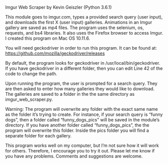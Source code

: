 Imgur Web Scraper by Kevin Geiszler (Python 3.6.1)

This module goes to imgur.com, types a provided search query (user input), and downloads the first X (user input) galleries. Animations in an Imgur gallery are saved as mp4 files. The program uses the selenium, os, requests, and bs4 libraries. It also uses the Firefox browser to access Imgur. I created this program on Mac OS 10.11.6.

You will need geckodriver in order to run this program. It can be found at: https://github.com/mozilla/geckodriver/releases

By default, the program looks for geckodriver in /usr/local/bin/geckodriver. If you have geckodriver in a different folder, then you can edit Line 42 of the code to change the path.

Upon running the program, the user is prompted for a search query. They are then asked to enter how many galleries they would like to download. The galleries are saved to a folder in the the same directory as imgur_web_scraper.py.

Warning: The program will overwrite any folder with the exact same name as the folder it’s trying to create. For instance, if your search query is “funny dogs”, then a folder called “funny_dogs_pics” will be saved in the module’s directory. If you have another folder called “funny_dogs_pics”, the the program will overwrite this folder. Inside the pics folder you will find a separate folder for each gallery.

This program works well on my computer, but I’m not sure how it will work for others. Therefore, I encourage you to try it out. Please let me know if you have any problems. Comments and suggestions are welcome.

